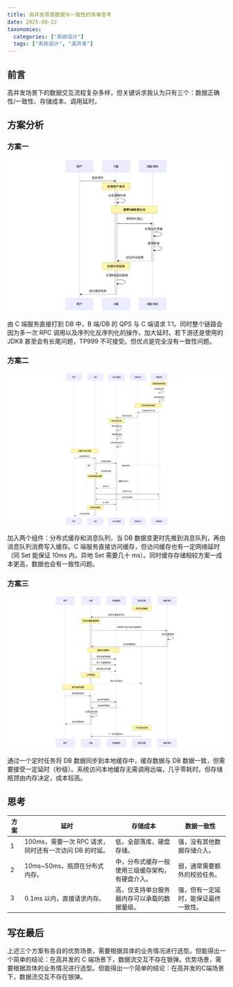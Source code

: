 ```yaml
---
title: 高并发场景数据与一致性的简单思考
date: 2025-08-22
taxonomies:
  categories: ["系统设计"]
  tags: ["系统设计", "高并发"]
---
```


## 前言

高并发场景下的数据交互流程复杂多样，但关键诉求我认为只有三个：数据正确性/一致性、存储成本、调用延时。

## 方案分析

### 方案一

![](https://raw.githubusercontent.com/L2ncE/images/main/PicGo20250822170001793.png)

由 C 端服务直接打到 DB 中，B 端/DB 的 QPS 与 C 端请求 1:1。同时整个链路会因为多一次 RPC 调用以及序列化反序列化的操作，加大延时。若下游还是使用的 JDK8 甚至会有长尾问题，TP999 不可接受。但优点是完全没有一致性问题。

### 方案二

![](https://raw.githubusercontent.com/L2ncE/images/main/PicGo20250822171812983.png)

加入两个组件：分布式缓存和消息队列，当 DB 数据变更时先推到消息队列，再由消息队列消费写入缓存。C 端服务直接访问缓存，但访问缓存也有一定网络延时（同 Set 能保证 10ms 内，异地 Set 需要几十 ms）。同时缓存存储相较方案一成本更高，数据也会有一致性问题。

### 方案三

![](https://raw.githubusercontent.com/L2ncE/images/main/PicGo20250822172211351.png)

通过一个定时任务将 DB 数据同步到本地缓存中，缓存数据与 DB 数据一致，但需要接受一定延时（秒级）。系统访问本地缓存无需调用远端，几乎零耗时。但存储瓶颈由内存决定，成本较高。

## 思考

| 方案 | 延时                                 | 存储成本                     | 数据一致性              |
----|------------------------------------|--------------------------|--------------------| 
| 1  | 100ms，需要一次 RPC 请求，同时还有一次访问 DB 的时延。 | 低，全部落库，硬盘存储。             | 强，没有其他数据存储介入。      |
| 2  | 10ms~50ms，瓶颈在分布式内存。                | 中，分布式缓存一般使用三级缓存架构，有硬盘介入。 | 弱，通常需要额外的校验任务。     |
| 3  | 0.1ms 以内，直接请求内存。                   | 高，仅支持单台服务器内存可以承载的数据量级。   | 强，但有一定延时，能保证最终一致性。 |

## 写在最后

上述三个方案有各自的优势场景，需要根据具体的业务情况进行选型。但能得出一个简单的结论：在高并发的 C 端场景下，数据流交互不存在银弹。优势场景，需要根据具体的业务情况进行选型。但能得出一个简单的结论：在高并发的C端场景下，数据流交互不存在银弹。